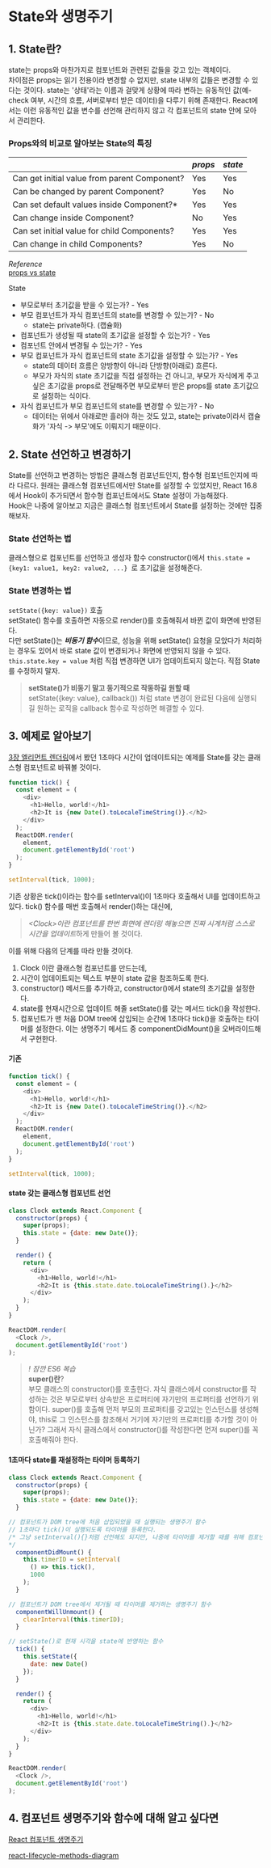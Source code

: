# State와 생명주기

## 1. State란?
state는 props와 마찬가지로 컴포넌트와 관련된 값들을 갖고 있는 객체이다.  
차이점은 props는 읽기 전용이라 변경할 수 없지만, state 내부의 값들은 변경할 수 있다는 것이다.
state는 '상태'라는 이름과 걸맞게 상황에 따라 변하는 유동적인 값(예-check 여부, 시간의 흐름, 서버로부터 받은 데이터)을 다루기 위해 존재한다. React에서는 이런 유동적인 값을 변수를 선언해 관리하지 않고 각 컴포넌트의 state 안에 모아서 관리한다.

### Props와의 비교로 알아보는 State의 특징
| | _props_ | _state_ | 
--- | --- | --- 
Can get initial value from parent Component? | Yes | Yes
Can be changed by parent Component? | Yes | No
Can set default values inside Component?* | Yes | Yes
Can change inside Component? | No | Yes
Can set initial value for child Components? | Yes | Yes
Can change in child Components? | Yes | No

*Reference*  
[props vs state](https://github.com/uberVU/react-guide/blob/master/props-vs-state.md)

State
- 부모로부터 초기값을 받을 수 있는가? - Yes
- 부모 컴포넌트가 자식 컴포넌트의 state를 변경할 수 있는가? - No
  - state는 private하다. (캡슐화)
- 컴포넌트가 생성될 때 state의 초기값을 설정할 수 있는가? - Yes
- 컴포넌트 안에서 변경될 수 있는가? - Yes
- 부모 컴포넌트가 자식 컴포넌트의 state 초기값을 설정할 수 있는가? - Yes
  - state의 데이터 흐름은 양방향이 아니라 단방향(아래로) 흐른다.
  - 부모가 자식의 state 초기값을 직접 설정하는 건 아니고, 부모가 자식에게 주고 싶은 초기값을 props로 전달해주면 부모로부터 받은 props를 state 초기값으로 설정하는 식이다.
- 자식 컴포넌트가 부모 컴포넌트의 state를 변경할 수 있는가? - No
  - 데이터는 위에서 아래로만 흘러야 하는 것도 있고, state는 private이라서 캡슐화가 '자식 -> 부모'에도 이뤄지기 때문이다.

## 2. State 선언하고 변경하기
State를 선언하고 변경하는 방법은 클래스형 컴포넌트인지,  함수형 컴포넌트인지에 따라 다르다. 원래는 클래스형 컴포넌트에서만 State를 설정할 수 있었지만, React 16.8에서 Hook이 추가되면서 함수형 컴포넌트에서도 State 설정이 가능해졌다.  
Hook은 나중에 알아보고 지금은 클래스형 컴포넌트에서 State를 설정하는 것에만 집중해보자.

### State 선언하는 법
클래스형으로 컴포넌트를 선언하고 생성자 함수 constructor()에서 ```this.state = {key1: value1, key2: value2, ...} ```로 초기값을 설정해준다.

### State 변경하는 법
```setState({key: value})``` 호출  
setState() 함수를 호출하면 자동으로 render()를 호출해줘서 바뀐 값이 화면에 반영된다.  
다만 setState()는 ***비동기 함수***이므로, 성능을 위해 setState() 요청을 모았다가 처리하는 경우도 있어서 바로 state 값이 변경되거나 화면에 반영되지 않을 수 있다.  
```this.state.key = value``` 처럼 직접 변경하면 UI가 업데이트되지 않는다. 직접 State를 수정하지 말자.

> **setState()가 비동기 말고 동기적으로 작동하길 원할 때**  
> setState({key: value}, callback()) 처럼 state 변경이 완료된 다음에 실행되길 원하는 로직을 callback 함수로 작성하면 해결할 수 있다.

## 3. 예제로 알아보기
[3장 엘리먼트 렌더링](./03.Rendering-elements.md)에서 봤던 1초마다 시간이 업데이트되는 예제를 State를 갖는 클래스형 컴포넌트로 바꿔볼 것이다.
```javascript
function tick() {
  const element = (
    <div>
      <h1>Hello, world!</h1>
      <h2>It is {new Date().toLocaleTimeString()}.</h2>
    </div>
  );
  ReactDOM.render(
    element,
    document.getElementById('root')
  );
}

setInterval(tick, 1000);
```
기존 상황은 tick()이라는 함수를 setInterval()이 1초마다 호출해서 UI를 업데이트하고 있다.
tick() 함수를 매번 호출해서 render()하는 대신에,  
> *\<Clock>이란 컴포넌트를 한번 화면에 렌더링 해놓으면 진짜 시계처럼 스스로 시간을 업데이트*하게 만들어 볼 것이다.

이를 위해 다음의 단계를 따라 만들 것이다.
1. Clock 이란 클래스형 컴포넌트를 만드는데,
2. 시간이 업데이트되는 텍스트 부분이 state 값을 참조하도록 한다.
3. constructor() 메서드를 추가하고, constructor()에서 state의 초기값을 설정한다.  
4. state를 현재시간으로 업데이트 해줄 setState()를 갖는 메서드 tick()을 작성한다.
5. 컴포넌트가 맨 처음 DOM tree에 삽입되는 순간에 1초마다 tick()을 호출하는 타이머를 설정한다. 이는 생명주기 메서드 중 componentDidMount()을 오버라이드해서 구현한다.

#### 기존
```javascript
function tick() {
  const element = (
    <div>
      <h1>Hello, world!</h1>
      <h2>It is {new Date().toLocaleTimeString()}.</h2>
    </div>
  );
  ReactDOM.render(
    element,
    document.getElementById('root')
  );
}

setInterval(tick, 1000);
```
#### state 갖는 클래스형 컴포넌트 선언
```javascript
class Clock extends React.Component {
  constructor(props) {
    super(props);
    this.state = {date: new Date()};
  }

  render() {
    return (
      <div>
        <h1>Hello, world!</h1>
        <h2>It is {this.state.date.toLocaleTimeString().}</h2>
      </div>
    );
  }
}

ReactDOM.render(
  <Clock />,
  document.getElementById('root')
);
```
> *! 잠깐 ES6 복습*  
> **super()란**?  
> 부모 클래스의 constructor()를 호출한다.
자식 클래스에서 constructor를 작성하는 것은 부모로부터 상속받은 프로퍼티에 자기만의 프로퍼티를 선언하기 위함이다. super()를 호출해 먼저 부모의 프로퍼티를 갖고있는 인스턴스를 생성해야, this로 그 인스턴스를 참조해서 거기에 자기만의 프로퍼티를 추가할 것이 아닌가?
그래서 자식 클래스에서 constructor()를 작성한다면 먼저 super()를 꼭 호출해줘야 한다.

#### 1초마다 state를 재설정하는 타이머 등록하기
```javascript
class Clock extends React.Component {
  constructor(props) {
    super(props);
    this.state = {date: new Date()};
  }

// 컴포넌트가 DOM tree에 처음 삽입되었을 때 실행되는 생명주기 함수
// 1초마다 tick()이 실행되도록 타이머를 등록한다.
/* 그냥 setInterval(){}처럼 선언해도 되지만, 나중에 타이머를 제거할 때를 위해 컴포넌트 인스턴스에 timerID라는 이름으로 함수의 메모리 주소를 저장해놓는다.
*/
  componentDidMount() {
    this.timerID = setInterval(
      () => this.tick(),
      1000
    );
  }

// 컴포넌트가 DOM tree에서 제거될 때 타이머를 제거하는 생명주기 함수
  componentWillUnmount() {
    clearInterval(this.timerID);
  }

// setState()로 현재 시각을 state에 반영하는 함수
  tick() {
    this.setState({
      date: new Date()
    });
  }

  render() {
    return (
      <div>
        <h1>Hello, world!</h1>
        <h2>It is {this.state.date.toLocaleTimeString().}</h2>
      </div>
    );
  }
}

ReactDOM.render(
  <Clock />,
  document.getElementById('root')
);
```

## 4. 컴포넌트 생명주기와 함수에 대해 알고 싶다면
[React 컴포넌트 생명주기](https://medium.com/humanscape-tech/react-%EC%BB%B4%ED%8F%AC%EB%84%8C%ED%8A%B8-%EC%83%9D%EB%AA%85%EC%A3%BC%EA%B8%B0-c7f45ef2d0be)

[react-lifecycle-methods-diagram](https://projects.wojtekmaj.pl/react-lifecycle-methods-diagram/)
